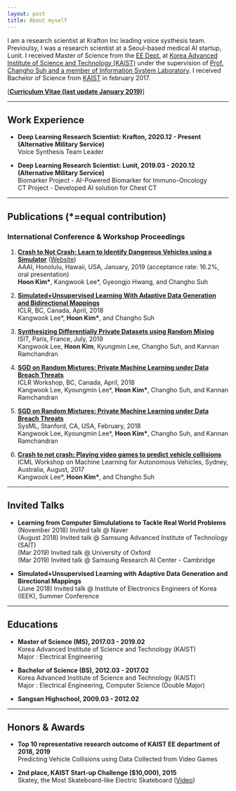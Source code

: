 ```yaml
---
layout: post
title: About myself
---
```


I am a research scientist at Krafton Inc leading voice systhesis team. Previoulsy, I was a research scientist at a Seoul-based medical AI startup, Lunit. I received Master of Science from the [EE Dept.](https://ee.kaist.ac.kr/?language=en) at [Korea Advanced Institute of Science and Technology (KAIST)](https://www.kaist.ac.kr/html/en/) under the supervision of [Prof. Changho Suh and a member of Information System Laboratory](http://csuh.kaist.ac.kr/). I received Bachelor of Science from [KAIST](https://www.kaist.ac.kr/html/en/) in february 2017.

[**[Curriculum Vitae (last update January 2019)](https://github.com/gnsrla12/gnsrla12.github.io/raw/master/hoon_kim_cv.pdf)**] 

---------------------------------------
## Work Experience

- __Deep Learning Research Scientist: Krafton, 2020.12 - Present (Alternative Military Service)__  
    Voice Synthesis Team Leader

- __Deep Learning Research Scientist: Lunit, 2019.03 - 2020.12 (Alternative Military Service)__  
    Biomarker Project - AI-Powered Biomarker for Immuno-Oncology  
    CT Project - Developed AI solution for Chest CT
    
---------------------------------------
## Publications (*=equal contribution)

### International Conference & Workshop Proceedings
 
1. **[Crash to Not Crash: Learn to Identify Dangerous Vehicles using a Simulator](https://github.com/gnsrla12/gnsrla12.github.io/raw/master/files/Crash_to_Not_Crash.pdf)** ([Website](https://sites.google.com/view/crash-to-not-crash))  
   AAAI, Honolulu, Hawaii, USA, January, 2019 (acceptance rate: 16.2%, oral presentation)  
   __Hoon Kim\*__, Kangwook Lee*, Gyeongjo Hwang, and Changho Suh  
   
2. **[Simulated+Unsupervised Learning With Adaptive Data Generation and Bidirectional Mappings](https://openreview.net/pdf?id=SkHDoG-Cb)**  
   ICLR, BC, Canada, April, 2018  
   Kangwook Lee*, __Hoon Kim*__, and Changho Suh  

3. **[Synthesizing Differentially Private Datasets using Random Mixing](http://csuh.kaist.ac.kr/ISIT2019_DPMix_full.pdf)**  
   ISIT, Paris, France, July, 2019  
   Kangwook Lee, __Hoon Kim__, Kyungmin Lee, Changho Suh, and Kannan Ramchandran  
   
4. **[SGD on Random Mixtures: Private Machine Learning under Data Breach Threats](https://openreview.net/pdf?id=r17_wzJPM)**  
   ICLR Workshop, BC, Canada, April, 2018  
   Kangwook Lee, Kyoungmin Lee*, __Hoon Kim*__, Changho Suh, and Kannan Ramchandran 
   
5. **[SGD on Random Mixtures: Private Machine Learning under Data Breach Threats](http://www.sysml.cc/doc/73.pdf)**  
   SysML, Stanford, CA, USA, February, 2018  
   Kangwook Lee, Kyoungmin Lee*, __Hoon Kim*__, Changho Suh, and Kannan Ramchandran  
   
6. **[Crash to not crash: Playing video games to predict vehicle collisions](https://openreview.net/pdf?id=r1GXtBEf-)**  
   ICML Workshop on Machine Learning for Autonomous Vehicles, Sydney, Australia, August, 2017  
   Kangwook Lee*, __Hoon Kim*__, and Changho Suh  
  
---------------------------------------
## Invited Talks

- __Learning from Computer Simululations to Tackle Real World Problems__  
   (November 2018) Invited talk @ Naver  
   (August 2018) Invited talk @ Samsung Advanced Institute of Technology (SAIT)  
   (Mar 2019) Invited talk @ University of Oxford  
   (Mar 2019) Invited talk @ Samsung Research AI Center - Cambridge

- __Simulated+Unsupervised Learning with Adaptive Data Generation and Birectional Mappings__  
   (June 2018) Invited talk @ Institute of Electronics Engineers of Korea (IEEK), Summer Conference

---------------------------------------
## Educations

- __Master of Science (MS), 2017.03 - 2019.02__  
   Korea Advanced Institute of Science and Technology (KAIST)  
   Major : Electrical Engineering

- __Bachelor of Science (BS), 2012.03 - 2017.02__  
   Korea Advanced Institute of Science and Technology (KAIST)  
   Major : Electrical Engineering, Computer Science (Double Major)   

- __Sangsan Highschool, 2009.03 - 2012.02__
  
---------------------------------------
## Honors & Awards

- __Top 10 representative research outcome of KAIST EE department of 2018, 2019__  
   Predicting Vehicle Collisions using Data Collected from Video Games
   
- __2nd place, KAIST Start-up Challenge ($10,000), 2015__  
   Skatey, the Most Skateboard-like Electric Skateboard ([Video](https://vimeo.com/174919036))
